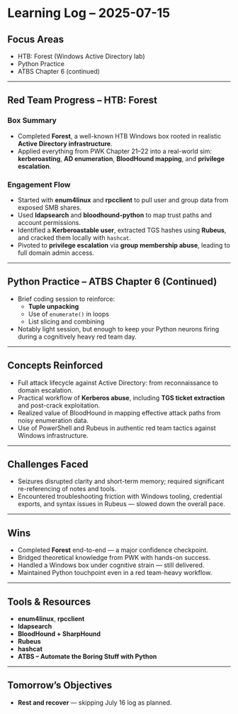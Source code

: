 # Learning Log – 2025-07-15

## Focus Areas
- HTB: Forest (Windows Active Directory lab)
- Python Practice
- ATBS Chapter 6 (continued)

---

## Red Team Progress – HTB: Forest

### **Box Summary**
- Completed **Forest**, a well-known HTB Windows box rooted in realistic **Active Directory infrastructure**.
- Applied everything from PWK Chapter 21–22 into a real-world sim: **kerberoasting**, **AD enumeration**, **BloodHound mapping**, and **privilege escalation**.

### **Engagement Flow**
- Started with **enum4linux** and **rpcclient** to pull user and group data from exposed SMB shares.
- Used **ldapsearch** and **bloodhound-python** to map trust paths and account permissions.
- Identified a **Kerberoastable user**, extracted TGS hashes using **Rubeus**, and cracked them locally with `hashcat`.
- Pivoted to **privilege escalation** via **group membership abuse**, leading to full domain admin access.

---

## Python Practice – ATBS Chapter 6 (Continued)

- Brief coding session to reinforce:
  - **Tuple unpacking**
  - Use of `enumerate()` in loops
  - List slicing and combining
- Notably light session, but enough to keep your Python neurons firing during a cognitively heavy red team day.

---

## Concepts Reinforced
- Full attack lifecycle against Active Directory: from reconnaissance to domain escalation.
- Practical workflow of **Kerberos abuse**, including **TGS ticket extraction** and post-crack exploitation.
- Realized value of BloodHound in mapping effective attack paths from noisy enumeration data.
- Use of PowerShell and Rubeus in authentic red team tactics against Windows infrastructure.

---

## Challenges Faced
- Seizures disrupted clarity and short-term memory; required significant re-referencing of notes and tools.
- Encountered troubleshooting friction with Windows tooling, credential exports, and syntax issues in Rubeus — slowed down the overall pace.

---

## Wins
- Completed **Forest** end-to-end — a major confidence checkpoint.
- Bridged theoretical knowledge from PWK with hands-on success.
- Handled a Windows box under cognitive strain — still delivered.
- Maintained Python touchpoint even in a red team-heavy workflow.

---

## Tools & Resources
- **enum4linux**, **rpcclient**
- **ldapsearch**
- **BloodHound + SharpHound**
- **Rubeus**
- **hashcat**
- **ATBS – Automate the Boring Stuff with Python**

---

## Tomorrow’s Objectives
- **Rest and recover** — skipping July 16 log as planned.
